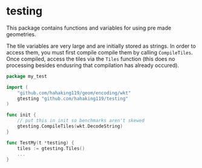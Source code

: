 # testing

This package contains functions and variables for using pre made geometries.

The tile variables are very large and are initially stored as strings. In order
to access them, you must first compile compile them by calling `CompileTiles`.
Once compiled, access the tiles via the `Tiles` function (this does no processing
besides endusring that compilation has already occured).

```go
package my_test

import (
    "github.com/hahaking119/geom/encoding/wkt"
    gtesting "github.com/hahaking119/testing"
)

func init {
    // put this in init so benchmarks aren't skewed
    gtesting.CompileTiles(wkt.DecodeString)
}

func TestMy(t *testing) {
    tiles := gtesting.Tiles()
    ...
}
```
